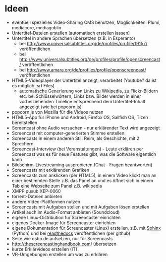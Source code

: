 # Ideen

* eventuell spezielles Video-Sharing CMS benutzen, Möglichkeiten: Plumi, mediacore, mediagoblin
* Untertitel-Dateien erstellen (automatisch erstellen lassen)
* Untertitel in andere Sprachen übersetzen (z.B. in Esperanto)
  * bei http://www.universalsubtitles.org/de/profiles/profile/19157/ veröffentlichen
  * bei http://www.universalsubtitles.org/de/profiles/profile/openscreencast/ veröffentlichen
  * bei http://www.amara.org/de/profiles/profile/openscreencast/ veröffentlichen
* HTML5-Videoplayer der Untertitel anzeigt, verarbeitet (Youtube? da ist es möglich .srt Files)
  * automatische Generierung von Links zu Wikipedia, zu Flickr-Bildern etc. bei Schlüsselwörtern; Links bzw. Bilder werden in einer vorbeiziehenden Timeline entsprechend dem Untertitel-Inhalt angezeigt (wie bei popcorn.js)
* popcorn.js von Mozilla für die Videos nutzen
* HTML5-App für iPhone und Android, Firefox OS, Sailfish OS, Tizen bereitstellen
* Screencast ohne Audio versuchen - nur erklärender Text wird angezeigt
* Screencast mit computer-generierten Stimme erstellen
* Screencasts in einem anderen Stil: Reim, als Geschichte, mit 2 Sprechern
* Screencast-Interview (bei Veranstaltungen) - Leute erklären per Screencast was es für neue Features gibt, was die Software eigentlich kann
* Bildschirm-Livestreaming ausprobieren (Chat - Fragen beantworten)
* Screencasts mit erklärenden Grafiken
* Screencasts zum anklicken (per HTML5), in einem Video klickt man an einer bestimmten Stelle z.B. das Panel an und es öffnet sich in einem Tab eine Webseite zum Panel z.B. wikipedia
* XMPP pusub XEP-0060
* torrent-Dateien anbieten
* andere Video-Plattformen nutzen
* Screencasts mit Aufgaben stellen und mit Aufgaben lösen erstellen
* Artikel auch im Audio-Format anbieten (Soundcloud)
* eigene Linux-Distribution für Screencaster einrichten
* eigenes Docker-Image für Screencaster einrichten
* eigene Dokumentation für Screencaster (Linux) erstellen, z.B. mit [Sphinx](http://sphinx-doc.org/) (Python) und bei [readthedocs](https://readthedocs.org/) veröffentlichen (per github)
* Seite wie osbn.de aufsetzen, nur für Screencasts
* http://thescreencastinghandbook.com/ übersetzen
* kurze Erklärvideos erstellen (IT)
* VR-Umgebungen erstellen um was zu erklären


